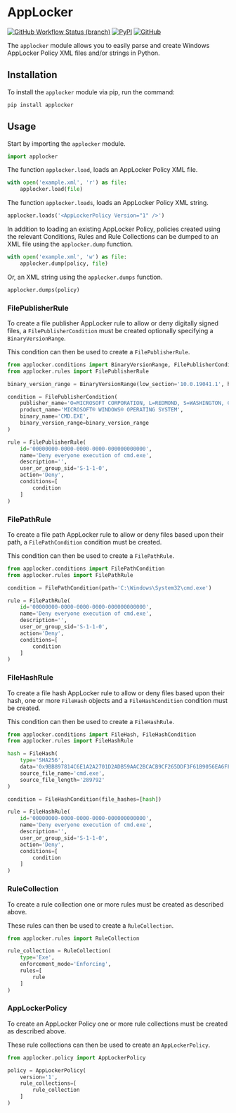 # AppLocker

[![GitHub Workflow Status (branch)](https://img.shields.io/github/actions/workflow/status/liamsennitt/applocker/build.yml?branch=main)](https://github.com/liamsennitt/applocker/actions/workflows/build.yml)
[![PyPI](https://img.shields.io/pypi/v/applocker)](https://pypi.org/project/applocker/)
[![GitHub](https://img.shields.io/github/license/LiamSennitt/applocker)](LICENSE)

The `applocker` module allows you to easily parse and create Windows AppLocker Policy XML files and/or strings in Python.

## Installation

To install the `applocker` module via pip, run the command:

```console
pip install applocker
```

## Usage

Start by importing the `applocker` module.

```python
import applocker
```

The function `applocker.load`, loads an AppLocker Policy XML file.

```python
with open('example.xml', 'r') as file:
    applocker.load(file)
```

The function `applocker.loads`, loads an AppLocker Policy XML string.

```python
applocker.loads('<AppLockerPolicy Version="1" />')
```

In addition to loading an existing AppLocker Policy, policies created using the relevant Conditions, Rules and Rule Collections can be dumped to an XML file using the `applocker.dump` function.

```python
with open('example.xml', 'w') as file:
    applocker.dump(policy, file)
```

Or, an XML string using the `applocker.dumps` function.

```python
applocker.dumps(policy)
```

### FilePublisherRule

To create a file publisher AppLocker rule to allow or deny digitally signed files, a `FilePublisherCondition` must be created optionally specifying a `BinaryVersionRange`.

This condition can then be used to create a `FilePublisherRule`.

```python
from applocker.conditions import BinaryVersionRange, FilePublisherCondition
from applocker.rules import FilePublisherRule

binary_version_range = BinaryVersionRange(low_section='10.0.19041.1', high_section='10.0.19041.1')

condition = FilePublisherCondition(
    publisher_name='O=MICROSOFT CORPORATION, L=REDMOND, S=WASHINGTON, C=US',
    product_name='MICROSOFT® WINDOWS® OPERATING SYSTEM',
    binary_name='CMD.EXE',
    binary_version_range=binary_version_range
)

rule = FilePublisherRule(
    id='00000000-0000-0000-0000-000000000000',
    name='Deny everyone execution of cmd.exe',
    description='',
    user_or_group_sid='S-1-1-0',
    action='Deny',
    conditions=[
        condition
    ]
)
```

### FilePathRule

To create a file path AppLocker rule to allow or deny files based upon their path, a `FilePathCondition` condition must be created.

This condition can then be used to create a `FilePathRule`.

```python
from applocker.conditions import FilePathCondition
from applocker.rules import FilePathRule

condition = FilePathCondition(path='C:\Windows\System32\cmd.exe')

rule = FilePathRule(
    id='00000000-0000-0000-0000-000000000000',
    name='Deny everyone execution of cmd.exe',
    description='',
    user_or_group_sid='S-1-1-0',
    action='Deny',
    conditions=[
        condition
    ]
)
```

### FileHashRule

To create a file hash AppLocker rule to allow or deny files based upon their hash, one or more `FileHash` objects and a `FileHashCondition` condition must be created.

This condition can then be used to create a `FileHashRule`.

```python
from applocker.conditions import FileHash, FileHashCondition
from applocker.rules import FileHashRule

hash = FileHash(
    type='SHA256',
    data='0x9BB897814C6E1A2A2701D2ADB59AAC2BCACB9CF265DDF3F61B9056EA6FFE04C7',
    source_file_name='cmd.exe',
    source_file_length='289792'
)

condition = FileHashCondition(file_hashes=[hash])

rule = FileHashRule(
    id='00000000-0000-0000-0000-000000000000',
    name='Deny everyone execution of cmd.exe',
    description='',
    user_or_group_sid='S-1-1-0',
    action='Deny',
    conditions=[
        condition
    ]
)
```

### RuleCollection

To create a rule collection one or more rules must be created as described above.

These rules can then be used to create a `RuleCollection`.

```python
from applocker.rules import RuleCollection

rule_collection = RuleCollection(
    type='Exe',
    enforcement_mode='Enforcing',
    rules=[
        rule
    ]
)
```

### AppLockerPolicy

To create an AppLocker Policy one or more rule collections must be created as described above.

These rule collections can then be used to create an `AppLockerPolicy`.

```python
from applocker.policy import AppLockerPolicy

policy = AppLockerPolicy(
    version='1',
    rule_collections=[
        rule_collection
    ]
)
```
